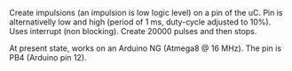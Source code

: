 Create impulsions (an impulsion is low logic level) on a pin of the uC. Pin is alternativelly low and high (period of 1 ms, duty-cycle adjusted to 10%). Uses interrupt (non blocking). Create 20000 pulses and then stops.

At present state, works on an Arduino NG (Atmega8 @ 16 MHz). The pin is PB4 (Arduino pin 12).